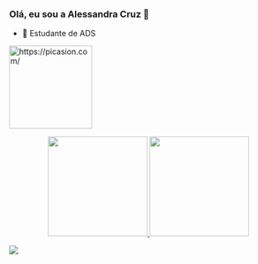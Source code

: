 ### Olá, eu sou a Alessandra Cruz 👋 

- 🔭 Estudante de ADS

<a href="https://picasion.com/"><img src="https://i.picasion.com/pic92/26b30fb08747a22b4409f1ab969d33d3.gif" width="150" height="150" border="0" alt="https://picasion.com/" /></a><br/>

<div align="center">
  <a href="https://github.com/alessandrasouzacruz">
  <img height="180em" src="https://github-readme-stats.vercel.app/api?username=alessandrasouzacruz&show_icons=true&theme=dracula&include_all_commits=true&count_private=true"/>
  <img height="180em" src="https://github-readme-stats.vercel.app/api/top-langs/?username=alessandrasouzacruz&layout=compact&langs_count=7&theme=dracula"/>
</div>



<a href="https://www.linkedin.com/in/alessandra-c-souza-cruz-45875016a" target="_blank"><img src="https://img.shields.io/badge/-LinkedIn-%230077B5?style=for-the-badge&logo=linkedin&logoColor=white" target="_blank"></a> 
